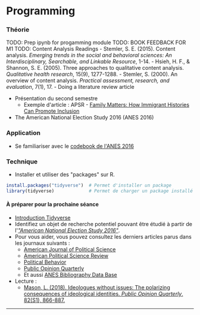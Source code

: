 # Programming

### Théorie

TODO: Prep ipynb for progamming module
TODO: BOOK FEEDBACK FOR M1
TODO: Content Analysis Readings
    - Stemler, S. E. (2015). Content analysis. *Emerging trends in the social and behavioral sciences: An Interdisciplinary, Searchable, and Linkable Resource*, 1-14.
    - Hsieh, H. F., & Shannon, S. E. (2005). Three approaches to qualitative content analysis. *Qualitative health research*, 15(9), 1277-1288.
    - Stemler, S. (2000). An overview of content analysis. *Practical assessment, research, and evaluation*, 7(1), 17.
    - Doing a literature review article

- Présentation du second semestre
    - Exemple d'article : APSR - [Family Matters: How Immigrant Histories Can Promote Inclusion](https://www.cambridge.org/core/services/aop-cambridge-core/content/view/871DB7A02565D65FB0584FE89D7EF35D/S0003055420001057a.pdf/family-matters-how-immigrant-histories-can-promote-inclusion.pdf)
- The American National Election Study 2016 (ANES 2016)

### Application
- Se familiariser avec le [codebook de l'ANES 2016](https://electionstudies.org/wp-content/uploads/2018/12/anes_timeseries_2016_userguidecodebook.pdf)

### Technique
- Installer et utiliser des "packages" sur R.

``` r
install.packages("tidyverse")  # Permet d'installer un package
library(tidyverse)             # Permet de charger un package installé
```

#### À préparer pour la prochaine séance
- [Introduction Tidyverse](https://campus.datacamp.com/courses/introduction-to-the-tidyverse)
- Identifiez un objet de recherche potentiel pouvant être étudié à partir de l'[*"American National Election Study 2016"*](https://electionstudies.org/wp-content/uploads/2018/12/anes_timeseries_2016_userguidecodebook.pdf).
- Pour vous aider, vous pouvez consultez les derniers articles parus dans les journaux suivants :
    - [American Journal of Political Science](https://ajps.org/)
    - [American Political Science Review](https://www.cambridge.org/core/journals/american-political-science-review)
    - [Political Behavior](https://www.springer.com/journal/11109)
    - [Public Opinion Quarterly](https://academic.oup.com/poq)
    - Et aussi [ANES Bibliography Data Base](https://electionstudies.org/papers-documents/anes-bibliography/)
- Lecture :
    - [Mason, L. (2018). Ideologues without issues: The polarizing consequences of ideological identities. *Public Opinion Quarterly*, 82(S1), 866-887.](https://academic.oup.com/poq/article/82/S1/866/4951269?login=true)
---

